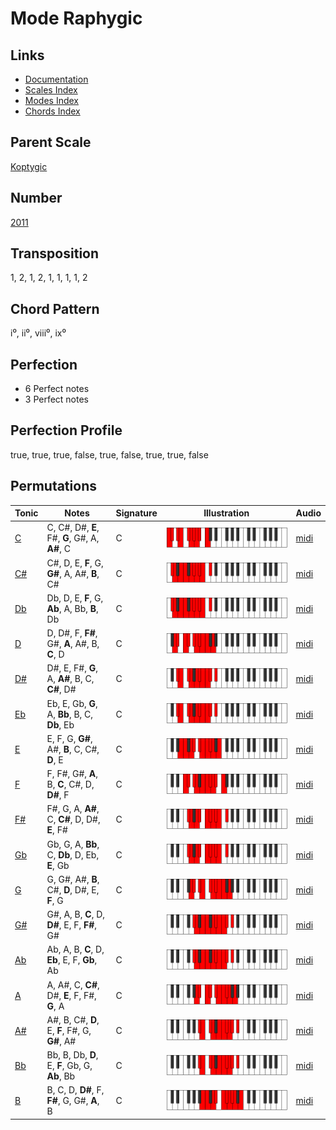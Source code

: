 # Mode Raphygic

## Links

- [Documentation](README.md)
- [Scales Index](Scales.md)
- [Modes Index](Modes.md)
- [Chords Index](Chords.md)

## Parent Scale

[Koptygic](ScaleKoptygic.md)

## Number

[2011](https://ianring.com/musictheory/scales/2011)

## Transposition

1, 2, 1, 2, 1, 1, 1, 1, 2

## Chord Pattern

i⁰, ii⁰, viii⁰, ix⁰

## Perfection

- 6 Perfect notes
- 3 Perfect notes

## Perfection Profile

true, true, true, false, true, false, true, true, false

## Permutations

| Tonic | Notes | Signature | Illustration | Audio |
|-------|-------|-----------|--------------|-------|
| [C](ModeCNaturalRaphygic.md) | C, C#, D#, **E**, F#, **G**, G#, A, **A#**, C | C | ![CNaturalRaphygic](ModeCNaturalRaphygic.png) | [midi](https://github.com/edipermadi/music/blob/main/docs/ModeCNaturalRaphygic.mid?raw=true) |
| [C#](ModeCSharpRaphygic.md) | C#, D, E, **F**, G, **G#**, A, A#, **B**, C# | C | ![CSharpRaphygic](ModeCSharpRaphygic.png) | [midi](https://github.com/edipermadi/music/blob/main/docs/ModeCSharpRaphygic.mid?raw=true) |
| [Db](ModeDFlatRaphygic.md) | Db, D, E, **F**, G, **Ab**, A, Bb, **B**, Db | C | ![DFlatRaphygic](ModeDFlatRaphygic.png) | [midi](https://github.com/edipermadi/music/blob/main/docs/ModeDFlatRaphygic.mid?raw=true) |
| [D](ModeDNaturalRaphygic.md) | D, D#, F, **F#**, G#, **A**, A#, B, **C**, D | C | ![DNaturalRaphygic](ModeDNaturalRaphygic.png) | [midi](https://github.com/edipermadi/music/blob/main/docs/ModeDNaturalRaphygic.mid?raw=true) |
| [D#](ModeDSharpRaphygic.md) | D#, E, F#, **G**, A, **A#**, B, C, **C#**, D# | C | ![DSharpRaphygic](ModeDSharpRaphygic.png) | [midi](https://github.com/edipermadi/music/blob/main/docs/ModeDSharpRaphygic.mid?raw=true) |
| [Eb](ModeEFlatRaphygic.md) | Eb, E, Gb, **G**, A, **Bb**, B, C, **Db**, Eb | C | ![EFlatRaphygic](ModeEFlatRaphygic.png) | [midi](https://github.com/edipermadi/music/blob/main/docs/ModeEFlatRaphygic.mid?raw=true) |
| [E](ModeENaturalRaphygic.md) | E, F, G, **G#**, A#, **B**, C, C#, **D**, E | C | ![ENaturalRaphygic](ModeENaturalRaphygic.png) | [midi](https://github.com/edipermadi/music/blob/main/docs/ModeENaturalRaphygic.mid?raw=true) |
| [F](ModeFNaturalRaphygic.md) | F, F#, G#, **A**, B, **C**, C#, D, **D#**, F | C | ![FNaturalRaphygic](ModeFNaturalRaphygic.png) | [midi](https://github.com/edipermadi/music/blob/main/docs/ModeFNaturalRaphygic.mid?raw=true) |
| [F#](ModeFSharpRaphygic.md) | F#, G, A, **A#**, C, **C#**, D, D#, **E**, F# | C | ![FSharpRaphygic](ModeFSharpRaphygic.png) | [midi](https://github.com/edipermadi/music/blob/main/docs/ModeFSharpRaphygic.mid?raw=true) |
| [Gb](ModeGFlatRaphygic.md) | Gb, G, A, **Bb**, C, **Db**, D, Eb, **E**, Gb | C | ![GFlatRaphygic](ModeGFlatRaphygic.png) | [midi](https://github.com/edipermadi/music/blob/main/docs/ModeGFlatRaphygic.mid?raw=true) |
| [G](ModeGNaturalRaphygic.md) | G, G#, A#, **B**, C#, **D**, D#, E, **F**, G | C | ![GNaturalRaphygic](ModeGNaturalRaphygic.png) | [midi](https://github.com/edipermadi/music/blob/main/docs/ModeGNaturalRaphygic.mid?raw=true) |
| [G#](ModeGSharpRaphygic.md) | G#, A, B, **C**, D, **D#**, E, F, **F#**, G# | C | ![GSharpRaphygic](ModeGSharpRaphygic.png) | [midi](https://github.com/edipermadi/music/blob/main/docs/ModeGSharpRaphygic.mid?raw=true) |
| [Ab](ModeAFlatRaphygic.md) | Ab, A, B, **C**, D, **Eb**, E, F, **Gb**, Ab | C | ![AFlatRaphygic](ModeAFlatRaphygic.png) | [midi](https://github.com/edipermadi/music/blob/main/docs/ModeAFlatRaphygic.mid?raw=true) |
| [A](ModeANaturalRaphygic.md) | A, A#, C, **C#**, D#, **E**, F, F#, **G**, A | C | ![ANaturalRaphygic](ModeANaturalRaphygic.png) | [midi](https://github.com/edipermadi/music/blob/main/docs/ModeANaturalRaphygic.mid?raw=true) |
| [A#](ModeASharpRaphygic.md) | A#, B, C#, **D**, E, **F**, F#, G, **G#**, A# | C | ![ASharpRaphygic](ModeASharpRaphygic.png) | [midi](https://github.com/edipermadi/music/blob/main/docs/ModeASharpRaphygic.mid?raw=true) |
| [Bb](ModeBFlatRaphygic.md) | Bb, B, Db, **D**, E, **F**, Gb, G, **Ab**, Bb | C | ![BFlatRaphygic](ModeBFlatRaphygic.png) | [midi](https://github.com/edipermadi/music/blob/main/docs/ModeBFlatRaphygic.mid?raw=true) |
| [B](ModeBNaturalRaphygic.md) | B, C, D, **D#**, F, **F#**, G, G#, **A**, B | C | ![BNaturalRaphygic](ModeBNaturalRaphygic.png) | [midi](https://github.com/edipermadi/music/blob/main/docs/ModeBNaturalRaphygic.mid?raw=true) |
